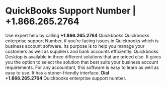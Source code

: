 <h1>QuickBooks Support Number | +1.866.265.2764</h1>
<p>Use expert help by calling <strong>+1.866.265.2764</strong>&nbsp;Quickbooks Quickbooks enterprise support Number, if you&rsquo;re facing issues in Quickbooks which is business account software. Its purpose is to help you manage your customers as well as suppliers and bank accounts efficiently. Quickbooks Desktop is available in three different solutions that are priced else. It gives you the option to select the solution that best suits your business account requirements. For any accountant, this software is easy to learn as well as easy to use. It has a stoner-friendly interface.&nbsp;<strong>Dial +1.866.265.2764</strong>&nbsp;Quickbooks enterprise support number.</p>
